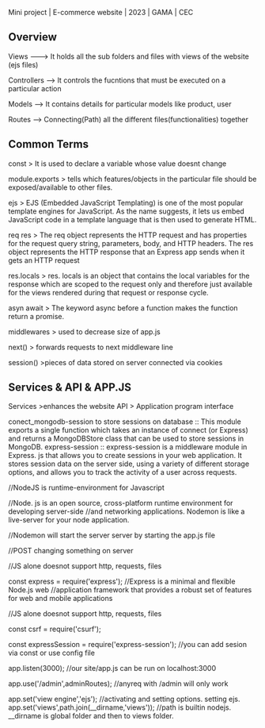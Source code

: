 Mini project | E-commerce website | 2023 | GAMA | CEC


Overview
------------------


 Views ---> It holds all the sub folders and files with views of the website (ejs files)   
 
 
 Controllers -->  It controls the fucntions that must be executed on a particular action  


 Models --> It contains details for particular models like product, user


 Routes -->  Connecting(Path) all the different files(functionalities) together


 
Common Terms
------------------



 const > It is used to declare a variable whose value doesnt change

 module.exports > tells which features/objects in the particular file should be exposed/available to other files.

 ejs > EJS (Embedded JavaScript Templating) is one of the most popular template engines for JavaScript. As the name suggests,
       it lets us embed JavaScript code in a template language that is then used to generate HTML.

 req res > The req object represents the HTTP request and has properties for the request query string, parameters, body, and HTTP headers.
            The res object represents the HTTP response that an Express app sends when it gets an HTTP request 
             
 res.locals >  res. locals is an object that contains the local variables for the response which are scoped to the request only
               and therefore just available for the views rendered during that request or response cycle.                

 asyn await > The keyword async before a function makes the function return a promise.    
 
 middlewares > used to decrease size of app.js

 next() > forwards requests to next middleware line

 session() >pieces of data stored on server connected via cookies


Services & API & APP.JS
------------------

Services >enhances the website
API > Application program interface

conect_mongodb-session to store sessions on database :: This module exports a single function which takes an instance of connect (or Express)
                                                         and returns a MongoDBStore class that can be used to store sessions in MongoDB.
express-session  :: express-session is a middleware module in Express. js that allows you to create sessions in your web application. It stores session data on the server side,
                       using a variety of different storage options, and allows you to track the activity of a user across requests.

//NodeJS is runtime-environment for Javascript

//Node. js is an open source, cross-platform runtime environment for developing server-side 
//and networking applications. Nodemon is like a live-server for your node application.

//Nodemon will start the server server by starting the app.js file

//POST changing something on server

//JS alone doesnot support http, requests, files

const express = require('express');  //Express is a minimal and flexible Node.js web 
//application framework that provides a robust set of features for web and mobile applications

//JS alone doesnot support http, requests, files

const csrf = require('csurf');

const expressSession = require('express-session');  //you can add sesion via const or use config file

app.listen(3000);  //our site/app.js can be run on localhost:3000

app.use('/admin',adminRoutes); //anyreq with /admin will only work

app.set('view engine','ejs');  //activating and setting options. setting ejs.
app.set('views',path.join(__dirname,'views')); //path is builtin nodejs. __dirname is global folder and then to views folder.

